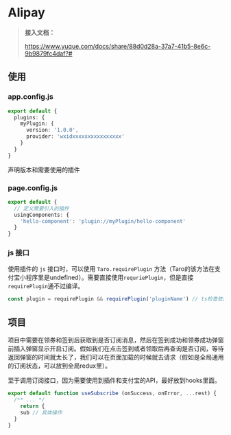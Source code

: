 # Alipay

> **接入文档：**
>
> https://www.yuque.com/docs/share/88d0d28a-37a7-41b5-8e6c-9b9879fc4daf?#

## 使用

### app.config.js

```ts
export default {
  plugins: {
    myPlugin: {
      version: '1.0.0',
      provider: 'wxidxxxxxxxxxxxxxxxx'
    }
  }
}
```

声明版本和需要使用的插件

### page.config.js

```ts
export default {
  // 定义需要引入的插件
  usingComponents: {
    'hello-component': 'plugin://myPlugin/hello-component'
  }
}
```

### js 接口

使用插件的 `js` 接口时，可以使用 `Taro.requirePlugin` 方法（Taro的该方法在支付宝小程序里是undefined）。需要直接使用`requriePlugin`，但是直接`requirePlugin`通不过编译。

```ts
const plugin = requirePlugin && requirePlugin('pluginName') // ts检查依然会报错，但是也没办法了。
```

## 项目

项目中需要在领券和签到后获取到是否订阅消息，然后在签到成功和领券成功弹窗前插入弹窗显示开启订阅。假如我们在点击签到或者领取后再查询是否订阅，等待返回弹窗的时间就太长了，我们可以在页面加载的时候就去请求（假如是全局通用的订阅状态，可以放到全局redux里）。

至于调用订阅接口，因为需要使用到插件和支付宝的API，最好放到hooks里面。

```ts
export default function useSubscribe (onSuccess, onError, ...rest) {
  /** ... */
	return {
    sub // 具体操作
  }
}
```



